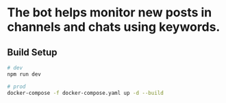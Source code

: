# The bot helps monitor new posts in channels and chats using keywords.

## Build Setup

```bash
# dev
npm run dev

# prod
docker-compose -f docker-compose.yaml up -d --build
```